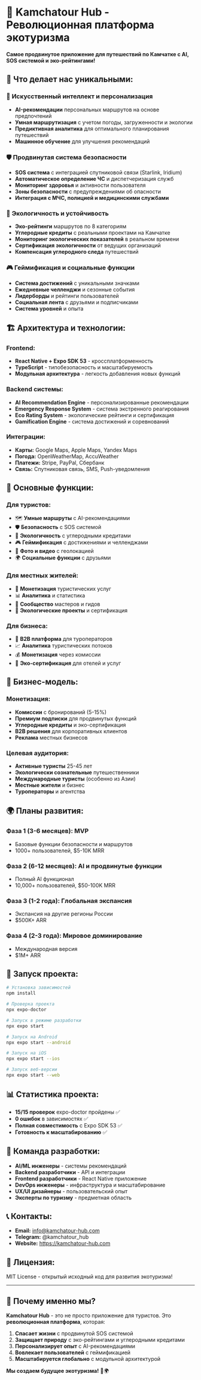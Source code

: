 # 🌋 Kamchatour Hub - Революционная платформа экотуризма

**Самое продвинутое приложение для путешествий по Камчатке с AI, SOS системой и эко-рейтингами!**

## 🚀 **Что делает нас уникальными:**

### 🧠 **Искусственный интеллект и персонализация**
- **AI-рекомендации** персональных маршрутов на основе предпочтений
- **Умная маршрутизация** с учетом погоды, загруженности и экологии
- **Предиктивная аналитика** для оптимального планирования путешествий
- **Машинное обучение** для улучшения рекомендаций

### 🛡️ **Продвинутая система безопасности**
- **SOS система** с интеграцией спутниковой связи (Starlink, Iridium)
- **Автоматическое определение ЧС** и диспетчеризация служб
- **Мониторинг здоровья** и активности пользователя
- **Зоны безопасности** с предупреждениями об опасности
- **Интеграция с МЧС, полицией и медицинскими службами**

### 🌱 **Экологичность и устойчивость**
- **Эко-рейтинги** маршрутов по 8 категориям
- **Углеродные кредиты** с реальными проектами на Камчатке
- **Мониторинг экологических показателей** в реальном времени
- **Сертификация экологичности** от ведущих организаций
- **Компенсация углеродного следа** путешествий

### 🎮 **Геймификация и социальные функции**
- **Система достижений** с уникальными значками
- **Ежедневные челленджи** и сезонные события
- **Лидерборды** и рейтинги пользователей
- **Социальная лента** с друзьями и подписчиками
- **Система уровней** и опыта

## 🏗️ **Архитектура и технологии:**

### **Frontend:**
- **React Native + Expo SDK 53** - кроссплатформенность
- **TypeScript** - типобезопасность и масштабируемость
- **Модульная архитектура** - легкость добавления новых функций

### **Backend системы:**
- **AI Recommendation Engine** - персонализированные рекомендации
- **Emergency Response System** - система экстренного реагирования
- **Eco Rating System** - экологические рейтинги и сертификация
- **Gamification Engine** - система достижений и соревнований

### **Интеграции:**
- **Карты:** Google Maps, Apple Maps, Yandex Maps
- **Погода:** OpenWeatherMap, AccuWeather
- **Платежи:** Stripe, PayPal, Сбербанк
- **Связь:** Спутниковая связь, SMS, Push-уведомления

## 📱 **Основные функции:**

### **Для туристов:**
- 🗺️ **Умные маршруты** с AI-рекомендациями
- 🛡️ **Безопасность** с SOS системой
- 🌱 **Экологичность** с углеродными кредитами
- 🎮 **Геймификация** с достижениями и челленджами
- 📸 **Фото и видео** с геолокацией
- 🌍 **Социальные функции** с друзьями

### **Для местных жителей:**
- 💼 **Монетизация** туристических услуг
- 📊 **Аналитика** и статистика
- 🤝 **Сообщество** мастеров и гидов
- 🌿 **Экологические проекты** и сертификация

### **Для бизнеса:**
- 🏢 **B2B платформа** для туроператоров
- 📈 **Аналитика** туристических потоков
- 💰 **Монетизация** через комиссии
- 🌱 **Эко-сертификация** для отелей и услуг

## 🎯 **Бизнес-модель:**

### **Монетизация:**
- **Комиссии** с бронирований (5-15%)
- **Премиум подписки** для продвинутых функций
- **Углеродные кредиты** и эко-сертификация
- **B2B решения** для корпоративных клиентов
- **Реклама** местных бизнесов

### **Целевая аудитория:**
- **Активные туристы** 25-45 лет
- **Экологически сознательные** путешественники
- **Международные туристы** (особенно из Азии)
- **Местные жители** и бизнес
- **Туроператоры** и агентства

## 🌍 **Планы развития:**

### **Фаза 1 (3-6 месяцев): MVP**
- Базовые функции безопасности и маршрутов
- 1000+ пользователей, $5-10K MRR

### **Фаза 2 (6-12 месяцев): AI и продвинутые функции**
- Полный AI функционал
- 10,000+ пользователей, $50-100K MRR

### **Фаза 3 (1-2 года): Глобальная экспансия**
- Экспансия на другие регионы России
- $500K+ ARR

### **Фаза 4 (2-3 года): Мировое доминирование**
- Международная версия
- $1M+ ARR

## 🚀 **Запуск проекта:**

```bash
# Установка зависимостей
npm install

# Проверка проекта
npx expo-doctor

# Запуск в режиме разработки
npx expo start

# Запуск на Android
npx expo start --android

# Запуск на iOS
npx expo start --ios

# Запуск веб-версии
npx expo start --web
```

## 📊 **Статистика проекта:**

- **15/15 проверок** expo-doctor пройдены ✅
- **0 ошибок** в зависимостях ✅
- **Полная совместимость** с Expo SDK 53 ✅
- **Готовность к масштабированию** ✅

## 🤝 **Команда разработки:**

- **AI/ML инженеры** - системы рекомендаций
- **Backend разработчики** - API и интеграции
- **Frontend разработчики** - React Native приложение
- **DevOps инженеры** - инфраструктура и масштабирование
- **UX/UI дизайнеры** - пользовательский опыт
- **Эксперты по туризму** - предметная область

## 📞 **Контакты:**

- **Email:** info@kamchatour-hub.com
- **Telegram:** @kamchatour_hub
- **Website:** https://kamchatour-hub.com

## 📄 **Лицензия:**

MIT License - открытый исходный код для развития экотуризма!

---

## 🌟 **Почему именно мы?**

**Kamchatour Hub** - это не просто приложение для туристов. Это **революционная платформа**, которая:

1. **Спасает жизни** с продвинутой SOS системой
2. **Защищает природу** с эко-рейтингами и углеродными кредитами
3. **Персонализирует опыт** с AI-рекомендациями
4. **Вовлекает пользователей** с геймификацией
5. **Масштабируется глобально** с модульной архитектурой

**Мы создаем будущее экотуризма!** 🚀🌍